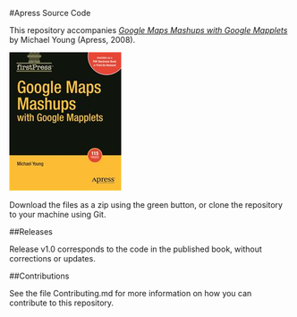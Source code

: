 #Apress Source Code

This repository accompanies [*Google Maps Mashups with Google Mapplets*](http://www.apress.com/9781430209959) by Michael Young (Apress, 2008).

![Cover image](9781430209959.jpg)

Download the files as a zip using the green button, or clone the repository to your machine using Git.

##Releases

Release v1.0 corresponds to the code in the published book, without corrections or updates.

##Contributions

See the file Contributing.md for more information on how you can contribute to this repository.
